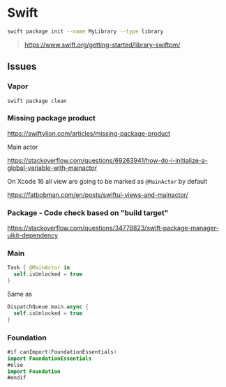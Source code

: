 # Swift

```bash
swift package init --name MyLibrary --type library
```

> https://www.swift.org/getting-started/library-swiftpm/


## Issues

### Vapor

```
swift package clean
```

### Missing package product

https://swiftylion.com/articles/missing-package-product

Main actor

https://stackoverflow.com/questions/69263941/how-do-i-initialize-a-global-variable-with-mainactor

On Xcode 16 all view are going to be marked as `@MainActor` by default

https://fatbobman.com/en/posts/swiftui-views-and-mainactor/

### Package - Code check based on "build target"

https://stackoverflow.com/questions/34778823/swift-package-manager-uikit-dependency


### Main

```swift
Task { @MainActor in
  self.isUnlocked = true
}
```

Same as

```swift
DispatchQueue.main.async {
  self.isUnlocked = true
}
```

### Foundation

```swift
#if canImport(FoundationEssentials)
import FoundationEssentials
#else
import Foundation
#endif
```
